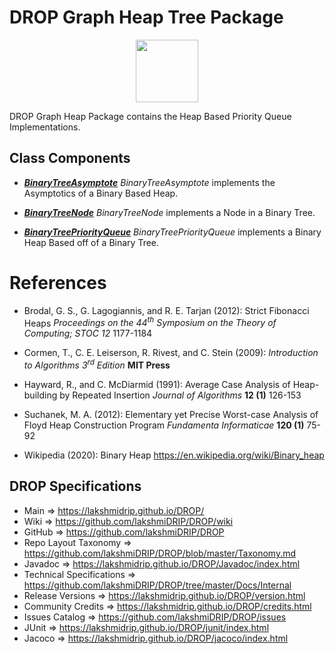 # DROP Graph Heap Tree Package

<p align="center"><img src="https://github.com/lakshmiDRIP/DROP/blob/master/DRIP_Logo.gif?raw=true" width="100"></p>

DROP Graph Heap Package contains the Heap Based Priority Queue Implementations.


## Class Components

 * [***BinaryTreeAsymptote***](https://github.com/lakshmiDRIP/DROP/tree/master/src/main/java/org/drip/graph/heap/BinaryTreeAsymptote.java)
 <i>BinaryTreeAsymptote</i> implements the Asymptotics of a Binary Based Heap.

 * [***BinaryTreeNode***](https://github.com/lakshmiDRIP/DROP/tree/master/src/main/java/org/drip/graph/heap/BinaryTreeNode.java)
 <i>BinaryTreeNode</i> implements a Node in a Binary Tree.

 * [***BinaryTreePriorityQueue***](https://github.com/lakshmiDRIP/DROP/tree/master/src/main/java/org/drip/graph/heap/BinaryTreePriorityQueue.java)
 <i>BinaryTreePriorityQueue</i> implements a Binary Heap Based off of a Binary Tree.


# References

 * Brodal, G. S., G. Lagogiannis, and R. E. Tarjan (2012): Strict Fibonacci Heaps <i>Proceedings on the 44<sup>th</sup> Symposium on the Theory of Computing; STOC 12</i> 1177-1184

 * Cormen, T., C. E. Leiserson, R. Rivest, and C. Stein (2009): <i>Introduction to Algorithms 3<sup>rd</sup> Edition</i> <b>MIT Press</b>

 * Hayward, R., and C. McDiarmid (1991): Average Case Analysis of Heap-building by Repeated Insertion <i>Journal of Algorithms</i> <b>12 (1)</b> 126-153

 * Suchanek, M. A. (2012): Elementary yet Precise Worst-case Analysis of Floyd Heap Construction Program <i>Fundamenta Informaticae</i> <b>120 (1)</b> 75-92

 * Wikipedia (2020): Binary Heap https://en.wikipedia.org/wiki/Binary_heap


## DROP Specifications

 * Main                     => https://lakshmidrip.github.io/DROP/
 * Wiki                     => https://github.com/lakshmiDRIP/DROP/wiki
 * GitHub                   => https://github.com/lakshmiDRIP/DROP
 * Repo Layout Taxonomy     => https://github.com/lakshmiDRIP/DROP/blob/master/Taxonomy.md
 * Javadoc                  => https://lakshmidrip.github.io/DROP/Javadoc/index.html
 * Technical Specifications => https://github.com/lakshmiDRIP/DROP/tree/master/Docs/Internal
 * Release Versions         => https://lakshmidrip.github.io/DROP/version.html
 * Community Credits        => https://lakshmidrip.github.io/DROP/credits.html
 * Issues Catalog           => https://github.com/lakshmiDRIP/DROP/issues
 * JUnit                    => https://lakshmidrip.github.io/DROP/junit/index.html
 * Jacoco                   => https://lakshmidrip.github.io/DROP/jacoco/index.html
